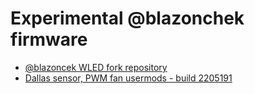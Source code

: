 # Experimental @blazonchek firmware

- [@blazoncek WLED fork repository](https://github.com/blazoncek/WLED)
- [Dallas sensor, PWM fan usermods - build 2205191](https://github.com/srg74/WLED-ESP32-universal-controller/blob/main/Firmware/%40blazoncek/bins/esp32_WLED_dev_board_1.bin)
